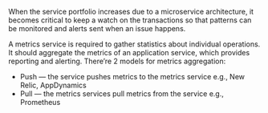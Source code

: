When the service portfolio increases due to a microservice architecture, it becomes critical to keep a watch on the transactions so that patterns can be monitored and alerts sent when an issue happens.

A metrics service is required to gather statistics about individual operations. It should aggregate the metrics of an application service, which provides reporting and alerting. There’re 2 models for metrics aggregation:
- Push — the service pushes metrics to the metrics service e.g., New Relic, AppDynamics
- Pull — the metrics services pull metrics from the service e.g., Prometheus
